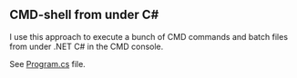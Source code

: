 ## CMD-shell from under C#

I use this approach to execute a bunch of CMD commands and batch files from under .NET C# in the CMD console.

See [Program.cs](https://github.com/it3xl/CMD-shell_from_under_csharp/blob/master/Program.cs) file.
